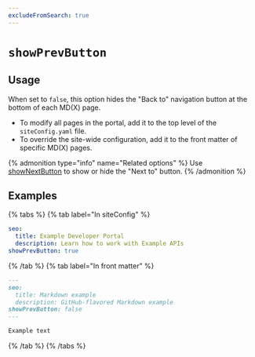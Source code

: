 ```yaml
---
excludeFromSearch: true
---
```


# `showPrevButton`

## Usage

When set to `false`, this option hides the "Back to" navigation button at the bottom of each MD(X) page.

- To modify all pages in the portal, add it to the top level of the `siteConfig.yaml` file.
- To override the site-wide configuration, add it to the front matter of specific MD(X) pages.


{% admonition type="info" name="Related options" %}
Use [showNextButton](next-button.md) to show or hide the "Next to" button.
{% /admonition %}


## Examples
{% tabs %}
{% tab label="In siteConfig" %}
```yaml
seo:
  title: Example Developer Portal
  description: Learn how to work with Example APIs
showPrevButton: true
```
{% /tab  %}
{% tab label="In front matter" %}
```md
---
seo:
  title: Markdown example
  description: GitHub-flavored Markdown example
showPrevButton: false
---

Example text
```
{% /tab  %}
{% /tabs  %}
